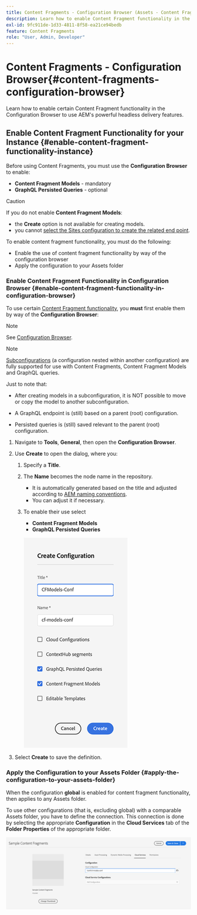 ```yaml
---
title: Content Fragments - Configuration Browser (Assets - Content Fragments)
description: Learn how to enable Content Fragment functionality in the Configuration Browser.
exl-id: 9fc911de-1d33-4811-8f58-ea21ce94bedb
feature: Content Fragments
role: "User, Admin, Developer"
---
```

# Content Fragments - Configuration Browser{#content-fragments-configuration-browser}

Learn how to enable certain Content Fragment functionality in the Configuration Browser to use AEM's powerful headless delivery features.

## Enable Content Fragment Functionality for your Instance {#enable-content-fragment-functionality-instance}

Before using Content Fragments, you must use the **Configuration Browser** to enable:

* **Content Fragment Models** - mandatory
* **GraphQL Persisted Queries** - optional

>[!CAUTION]
>
>If you do not enable **Content Fragment Models**:
>
>* the **Create** option is not available for creating models.
>* you cannot [select the Sites configuration to create the related end point](/help/headless/graphql-api/graphql-endpoint.md).

To enable content fragment functionality, you must do the following:

* Enable the use of content fragment functionality by way of the configuration browser
* Apply the configuration to your Assets folder

### Enable Content Fragment Functionality in Configuration Browser {#enable-content-fragment-functionality-in-configuration-browser}

To use certain [Content Fragment functionality](#creating-a-content-fragment-model), you **must** first enable them by way of the **Configuration Browser**:

>[!NOTE]
>
>See [Configuration Browser](/help/implementing/developing/introduction/configurations.md#using-configuration-browser).

>[!NOTE]
>
>[Subconfigurations](/help/implementing/developing/introduction/configurations.md#configuration-resolution) (a configuration nested within another configuration) are fully supported for use with Content Fragments, Content Fragment Models and GraphQL queries.
>
>Just to note that:
>
>
>* After creating models in a subconfiguration, it is NOT possible to move or copy the model to another subconfiguration.
>
>* A GraphQL endpoint is (still) based on a parent (root) configuration.
>
>* Persisted queries is (still) saved relevant to the parent (root) configuration.


1. Navigate to **Tools**, **General**, then open the **Configuration Browser**.

1. Use **Create** to open the dialog, where you:

   1. Specify a **Title**.
   1. The **Name** becomes the node name in the repository.
      * It is automatically generated based on the title and adjusted according to [AEM naming conventions](/help/implementing/developing/introduction/naming-conventions.md).
      * You can adjust it if necessary.
   1. To enable their use select 
      * **Content Fragment Models** 
      * **GraphQL Persisted Queries**

      ![Define configuration](assets/cfm-conf-01.png)

1. Select **Create** to save the definition.

<!-- 1. Select the location appropriate to your website. -->

### Apply the Configuration to your Assets Folder {#apply-the-configuration-to-your-assets-folder}

When the configuration **global** is enabled for content fragment functionality, then applies to any Assets folder.

To use other configurations (that is, excluding global) with a comparable Assets folder, you have to define the connection. This connection is done by selecting the appropriate **Configuration** in the **Cloud Services** tab of the **Folder Properties** of the appropriate folder.

![Apply configuration](assets/cfm-conf-02.png)
